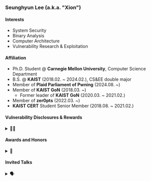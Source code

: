 ### Seunghyun Lee (a.k.a. "Xion")

#### Interests
- System Security
- Binary Analysis
- Computer Architecture
- Vulnerability Research & Exploitation

#### Affiliation
- Ph.D. Student @ **Carnegie Mellon University**, Computer Science Department
- B.S. @ **KAIST** (2018.02. ~ 2024.02.), CS&EE double major
- Member of **Plaid Parliament of Pwning** (2024.08. ~)
- Member of **KAIST GoN** (2018.03. ~)
  - Former leader of **KAIST GoN** (2020.03. ~ 2021.02.)
- Member of **zer0pts** (2022.03. ~)
- **KAIST CERT** Student Senior Member (2018.08. ~ 2021.02.)

#### Vulnerability Disclosures & Rewards
<details> <summary>🧑‍💻</summary>

- CVE-2024-12381: Type confusion in V8 in **Google Chrome**
- CVE-2024-10231: Type confusion in V8 in **Google Chrome**, exploited on **v8CTF**
- CVE-2024-10230: Type confusion in V8 in **Google Chrome**, exploited on **v8CTF**
- CVE-2024-9602: Type confusion in V8 in **Google Chrome**, exploited on **v8CTF**
- CVE-2024-9122: Type confusion in V8 in **Google Chrome**, exploited on **v8CTF**
- CVE-2024-8194: Type confusion in V8 in **Google Chrome**, exploited on **v8CTF**
- CVE-2024-8385: Type confusion in **Mozilla Firefox**
- CVE-2024-6779: Out of bounds memory access in V8 in **Google Chrome**
- CVE-2024-9859 (1-day): **Google Chrome v8CTF** exploit
- CVE-2024-6100: Type confusion in V8 in **Google Chrome (TyphoonPWN 2024)**
- CVE-2024-40789: Out of bounds memory access in **WebKit**
- CVE-2024-3914: Use after free in V8 in **Google Chrome (Pwn2Own Vancouver 2024)**
- CVE-2024-2886: Use after free in WebCodecs in **Google Chrome (Pwn2Own Vancouver 2024)**
- CVE-2023-3390 (1-day): **Google kernelCTF** exploit in all LTS/COS/Mitigation instances, with Dongok Kim
- CVE-2024-27934: Use after free in Deno to ACE
- CVE-2024-27933: Permission prompt bypass in Deno to ACE
- CVE-2023-29199, 30547, 37466, 37903: Sandbox escape in vm2
  - CVE-2023-35926, GHSA-22rr-f3p8-5gf8: Directus, Backstage affected by vm2 sandbox escape
- CVE-2022-35951: Heap overflow in Redis `XAUTOCLAIM` to RCE
- CVE-2022-35977: OOM DoS in Redis via single-parameter-controlled `SETRANGE` / `SORT(_RO)`

</details>

#### Awards and Honors
<details> <summary>🏅</summary>

- Security Competition / CTFs
  - 2024
    - **1st Place**, `DEFCON 32 CTF` as *MMM*
      - Awarded Black Badge
    - Winner of `TyphoonPWN 2024`
    - Winner of `Pwn2Own Vancouver 2024`
  - 2023
    - Challenge author of `zer0pts CTF 2023`
    - **1st Place**, `CODEGATE CTF 2023` University Div. as *KAIST GoN*
    - **1st Place**, `Cyber Conflict Exercise 2023` (Overall Championship) as *The Goose*
    - **1st Place**, `DEFCON 31 CTF` as *MMM*
  - 2022
    - Organized `2022 Spring / Fall GoN Open Qual CTF`
    - **2nd Place**, `Cyber Conflict Exercise 2022` General Div. as *The Goose*
    - **1st Place**, `WACON 2022` as *The Goose*
    - **2nd Place**, `zer0pts CTF 2022` as *Super HexaGoN*
  - 2021
    - **1st Place**, `Whitehat Contest Korea 2021` Military Div. as *ㅡㅡㅡ본선진출커트라인ㅡㅡㅡ*
    - **2nd Place**, `LINE CTF 2021` as *KimchiSushi*
    - **2nd Place**, `zer0pts CTF 2021` as *K-Students*
  - 2020
    - Challenge author of `CODEGATE CTF 2020`
    - **1st Place**, `Cyber Operations Challenge 2020` General Div. as *KAIST GoN*
    - **1st Place**, `SECCON 2020 OnlineCTF` as *HangulSarang*
    - **1st Place**, `TokyoWesterns CTF 6th 2020` as *D0G$*
  - 2019
    - **Finalist**, `DEFCON 27 CTF` as *KaisHack GoN*
    - **2nd Place**, `Cyber Operations Challenge 2019` as *GoN*
    - **3rd Place**, `CODEGATE CTF 2019` University Div.  as *KAIST GoN*
  - 2018
    - **Participation Award**, `2018 National Cryptography Contest` II-A Div.
- Academic Awards / Scholarship
  - **Doctoral Research Fellowship**, KFAS (Fall 2024 -)
  - **KAIST Presidential Fellowship**, KAIST (Spring 2020 - Fall 2023)
  - **Presidential Science Scholarship**, KOSAF (Spring 2020 - Fall 2023)
  - **Department Honors Scholarship**, School of Computing, KAIST (Spring 2020)
  - **Honor Student Program**, KAIST (Spring 2020)
  - **National Scholarship for Science and Engineering**, KOSAF (Spring 2018 - Fall 2019)
  - Dean's List
    - **Spring 2023, Fall 2020, Spring 2020, Fall 2019**, College of Engineering, KAIST
    - **Fall 2018, Spring 2018**, School of Freshman, KAIST

</details>

#### Invited Talks

<details> <summary>🗣️</summary>

- WebAssembly Is All You Need: Exploiting Chrome and the V8 Sandbox 10+ times with WASM ([POC2024](https://github.com/leesh3288/talks/blob/main/poc2024/%5BPOC2024%5D%20WebAssembly%20Is%20All%20You%20Need%20-%20Exploiting%20Chrome%20and%20the%20V8%20Sandbox%2010%2B%20times%20with%20WASM.pdf), [CODE BLUE 2024](https://github.com/leesh3288/talks/blob/main/codeblue2024/%5BCB24%5D%20WebAssembly%20Is%20All%20You%20Need%20-%20Exploiting%20Chrome%20and%20the%20V8%20Sandbox%2010%2B%20times%20with%20WASM.pdf))
- [One shot, Triple kill: Pwning all three Google kernelCTF instances with a single 1-day Linux vulnerability](https://kaist-hacking.github.io/publication/kim-kernel-ctf/) (POC2023)
  - Dongok Kim, **Seunghyun Lee**, Insu Yun
- [How (Not) to Sandbox Node.js: A vm2 Postmortem](https://www.youtube.com/watch?v=jJTMcfe24AI) (OpenTRS 2023)

</details>

